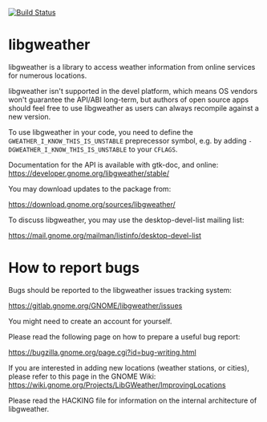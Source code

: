 [![Build Status](https://gitlab.gnome.org/GNOME/libgweather/badges/master/build.svg)](https://gitlab.gnome.org/GNOME/libgweather/pipelines)

libgweather
===========

libgweather is a library to access weather information from online
services for numerous locations.

libgweather isn't supported in the devel platform, which means OS vendors
won't guarantee the API/ABI long-term, but authors of open source apps
should feel free to use libgweather as users can always recompile against
a new version.

To use libgweather in your code, you need to define the
`GWEATHER_I_KNOW_THIS_IS_UNSTABLE` preprecessor symbol, e.g. by adding
`-DGWEATHER_I_KNOW_THIS_IS_UNSTABLE` to your `CFLAGS`.

Documentation for the API is available with gtk-doc, and online:
   https://developer.gnome.org/libgweather/stable/

You may download updates to the package from:

   https://download.gnome.org/sources/libgweather/

To discuss libgweather, you may use the desktop-devel-list mailing list:

  https://mail.gnome.org/mailman/listinfo/desktop-devel-list


How to report bugs
==================

Bugs should be reported to the libgweather issues tracking system:

   https://gitlab.gnome.org/GNOME/libgweather/issues

You might need to create an account for yourself.

Please read the following page on how to prepare a useful bug report:

   https://bugzilla.gnome.org/page.cgi?id=bug-writing.html

If you are interested in adding new locations (weather stations, or
cities), please refer to this page in the GNOME Wiki:
   https://wiki.gnome.org/Projects/LibGWeather/ImprovingLocations

Please read the HACKING file for information on the internal architecture
of libgweather.
